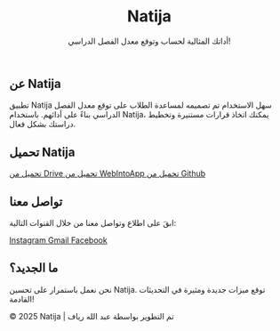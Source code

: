 <body>
    <header>
        <h1>Natija</h1>
        <p>أداتك المثالية لحساب وتوقع معدل الفصل الدراسي!</p>
    </header>
    <main>
        <section>
            <h2><i class="fas fa-info-circle"></i> عن Natija</h2>
            <p>تطبيق Natija سهل الاستخدام تم تصميمه لمساعدة الطلاب على توقع معدل الفصل الدراسي بناءً على أدائهم. باستخدام Natija، يمكنك اتخاذ قرارات مستنيرة وتخطيط دراستك بشكل فعال.</p>
        </section>
        <section>
            <h2><i class="fas fa-download"></i> تحميل Natija</h2>
            <div class="download-links">
                <a href="https://drive.google.com/file/d/10XI8gO8GlNiXh8QbKrjHCatVyDgqeeZp/view?usp=sharing" target="_blank">
                    <i class="fas fa-cloud-download-alt"></i> تحميل من Drive        
                </a>
                <a href="https://www.webintoapp.com/download/apk/574440/app-release.apk" target="_blank">
                    <i class="fas fa-link"></i> تحميل من WebIntoApp                    
                </a>
                <a href="https://github.com/abdellahriyaf/Natija-v2.0/releases/download/education/Natija.v2.0.apk" target="_blank">
                    <i class="fas fa-link"></i> تحميل من Github
                </a>
            </div>
        </section>
        <section>
            <h2><i class="fas fa-envelope"></i> تواصل معنا</h2>
            <p>ابقَ على اطلاع وتواصل معنا من خلال القنوات التالية:</p>
            <div class="social-links">
                <a href="https://www.instagram.com/_abdellah.r" target="_blank">
                    <i class="fab fa-instagram"></i> Instagram
                </a>
                <a href="mailto:riyafabdellah@gmail.com">
                    <i class="fas fa-envelope"></i> Gmail
                </a>
                <a href="https://www.facebook.com/abdellah.riyaf.1" target="_blank">
                    <i class="fab fa-facebook"></i> Facebook
                </a>
            </div>
        </section>
        <section>
            <h2><i class="fas fa-lightbulb"></i> ما الجديد؟</h2>
            <p>نحن نعمل باستمرار على تحسين Natija. توقع ميزات جديدة ومثيرة في التحديثات القادمة!</p>
        </section>
    </main>
    <footer>
        <p>&copy; 2025 Natija | تم التطوير بواسطة عبد الله رياف</p>
    </footer>
</body>
</html>
